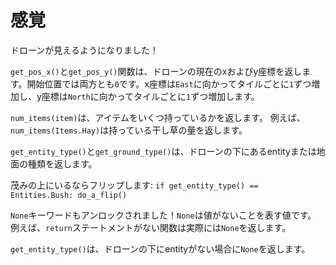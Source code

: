 # 感覚
ドローンが見えるようになりました！

`get_pos_x()`と`get_pos_y()`関数は、ドローンの現在のxおよびy座標を返します。開始位置では両方とも`0`です。x座標は`East`に向かってタイルごとに`1`ずつ増加し、y座標は`North`に向かってタイルごとに`1`ずつ増加します。

`num_items(item)`は、アイテムをいくつ持っているかを返します。
例えば、`num_items(Items.Hay)`は持っている干し草の量を返します。

`get_entity_type()`と`get_ground_type()`は、ドローンの下にあるentityまたは地面の種類を返します。

茂みの上にいるならフリップします:
`if get_entity_type() == Entities.Bush:
	do_a_flip()`

`None`キーワードもアンロックされました！`None`は値がないことを表す値です。
例えば、`return`ステートメントがない関数は実際には`None`を返します。

`get_entity_type()`は、ドローンの下にentityがない場合に`None`を返します。
